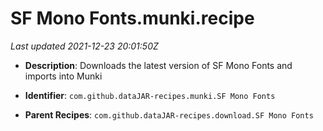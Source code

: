 # SF Mono Fonts.munki.recipe

_Last updated 2021-12-23 20:01:50Z_

- **Description**: Downloads the latest version of SF Mono Fonts and imports into Munki

- **Identifier**: `com.github.dataJAR-recipes.munki.SF Mono Fonts`

- **Parent Recipes**: `com.github.dataJAR-recipes.download.SF Mono Fonts`
